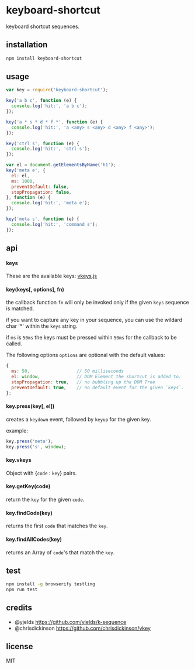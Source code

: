 

# keyboard-shortcut

keyboard shortcut sequences.

## installation

```bash
npm install keyboard-shortcut
```

## usage

```js
var key = require('keyboard-shortcut');

key('a b c', function (e) {
  console.log('hit:', 'a b c');
});

key('a * s * d * f *', function (e) {
  console.log('hit:', 'a <any> s <any> d <any> f <any>');
});

key('ctrl s', function (e) {
  console.log('hit:', 'ctrl s');
});

var el = document.getElementsByName('h1');
key('meta e', {
  el: el,
  ms: 1000,
  preventDefault: false,
  stopPropagation: false,
}, function (e) {
  console.log('hit:', 'meta e');
});

key('meta s', function (e) {
  console.log('hit:', 'command s');
});

```

## api

#### keys

These are the available keys: [vkeys.js](https://github.com/intesso/vkeys/blob/master/vkeys.js)

#### key(keys[, options], fn)

the callback function `fn` will only be invoked only if
the given `keys` sequence is matched.

if you want to capture any key in your sequence, you can use the wildard char '*' within the `keys` string.

if `ms` is `50ms` the keys must be pressed within `50ms` for
the callback to be called.


The following options `options` are optional with the default values:
```js
{
  ms: 50,                  // 50 milliseconds
  el: window,              // DOM Element the shortcut is added to.
  stopPropagation: true,   // no bubbling up the DOM Tree
  preventDefault: true,    // no default event for the given `keys`.
};
```

#### key.press(key[, el])

creates a `keydown` event, followed by `keyup` for the given key.

example:
```js
key.press('meta');
key.press('s', window);
```
#### key.vkeys

Object with {`code` : `key`} pairs.


#### key.getKey(code)

return the `key` for the given `code`.

#### key.findCode(key)

returns the first `code` that matches the `key`.


#### key.findAllCodes(key)

returns an Array of `code`'s that match the `key`.


## test

```bash
npm install -g browserify testling
npm run test
```

## credits

 - @yjelds https://github.com/yields/k-sequence
 - @chrisdickinson https://github.com/chrisdickinson/vkey


## license

 MIT
